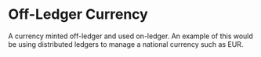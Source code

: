 # Off-Ledger Currency

A currency minted off-ledger and used on-ledger. An example of this would
be using distributed ledgers to manage a national currency such as EUR.


